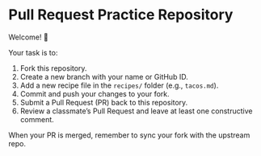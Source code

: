 # Pull Request Practice Repository

Welcome! 🎉

Your task is to:
1. Fork this repository.
2. Create a new branch with your name or GitHub ID.
3. Add a new recipe file in the `recipes/` folder (e.g., `tacos.md`).
4. Commit and push your changes to your fork.
5. Submit a Pull Request (PR) back to this repository.
6. Review a classmate’s Pull Request and leave at least one constructive comment.

When your PR is merged, remember to sync your fork with the upstream repo.
